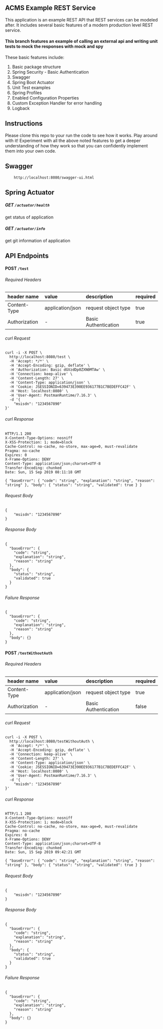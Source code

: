 ACMS Example REST Service
-

This application is an example REST API that REST services can be modeled after. It includes several basic features of a modern production level REST service.

#### This branch features an example of calling an external api and writing unit tests to mock the responses with mock and spy

These basic features include:
1. Basic package structure
2. Spring Security - Basic Authentication
3. Swagger
4. Spring Boot Actuator
5. Unit Test examples
6. Spring Profiles
7. Enabled Configuration Properties
8. Custom Exception Handler for error handling
9. Logback

## Instructions
Please clone this repo to your run the code to see how it works. Play around with it! Experiment with all the above noted features to get a deeper understanding of how they work so that you can confidently implement them into your own code. 

## Swagger
        http://localhost:8080/swagger-ui.html

## Spring Actuator
##### GET `/actuator/health`
get status of application
##### GET `/actuator/info`
get git information of application


## API Endpoints

#### POST `/test`

###### Required Headers

| header name   | value             | description           | required  |
| :----         | :----             | :----                 | :----     |
| Content-Type  | application/json  | request object type   | true      |
| Authorization | -                 | Basic Authentication  | true      |

###### curl Request
```
curl -i -X POST \
  http://localhost:8080/test \
  -H 'Accept: */*' \
  -H 'Accept-Encoding: gzip, deflate' \
  -H 'Authorization: Basic dGVzdDp0ZXN0MTAw' \
  -H 'Connection: keep-alive' \
  -H 'Content-Length: 27' \
  -H 'Content-Type: application/json' \
  -H 'Cookie: JSESSIONID=639473E390EE936177B1C7BEDEFFC42F' \
  -H 'Host: localhost:8080' \
  -H 'User-Agent: PostmanRuntime/7.16.3' \
  -d '{
	"msisdn": "1234567890"
}'
```
###### curl Response
```
HTTP/1.1 200
X-Content-Type-Options: nosniff
X-XSS-Protection: 1; mode=block
Cache-Control: no-cache, no-store, max-age=0, must-revalidate
Pragma: no-cache
Expires: 0
X-Frame-Options: DENY
Content-Type: application/json;charset=UTF-8
Transfer-Encoding: chunked
Date: Sun, 15 Sep 2019 08:11:18 GMT

{ "baseError": { "code": "string", "explanation": "string", "reason": "string" }, "body": { "status": "string", "validated": true } }
```

###### Request Body
```
{
    "msisdn": "1234567890"
}
```

###### Response Body
```
{
  "baseError": {
    "code": "string",
    "explanation": "string",
    "reason": "string"
  },
  "body": {
    "status": "string",
    "validated": true
  }
}
```

###### Failure Response
```
{
  "baseError": {
    "code": "string",
    "explanation": "string",
    "reason": "string"
  },
  "body": {}
}

```

#### POST `/testWithoutAuth`

###### Required Headers

| header name   | value             | description           | required  |
| :----         | :----             | :----                 | :----     |
| Content-Type  | application/json  | request object type   | true      |
| Authorization | -                 | Basic Authentication  | false      |

###### curl Request
```
curl -i -X POST \
  http://localhost:8080/testWithoutAuth \
  -H 'Accept: */*' \
  -H 'Accept-Encoding: gzip, deflate' \
  -H 'Connection: keep-alive' \
  -H 'Content-Length: 27' \
  -H 'Content-Type: application/json' \
  -H 'Cookie: JSESSIONID=639473E390EE936177B1C7BEDEFFC42F' \
  -H 'Host: localhost:8080' \
  -H 'User-Agent: PostmanRuntime/7.16.3' \
  -d '{
	"msisdn": "1234567890"
}'
```
###### curl Response
```
HTTP/1.1 200
X-Content-Type-Options: nosniff
X-XSS-Protection: 1; mode=block
Cache-Control: no-cache, no-store, max-age=0, must-revalidate
Pragma: no-cache
Expires: 0
X-Frame-Options: DENY
Content-Type: application/json;charset=UTF-8
Transfer-Encoding: chunked
Date: Sun, 15 Sep 2019 09:42:21 GMT

{ "baseError": { "code": "string", "explanation": "string", "reason": "string" }, "body": { "status": "string", "validated": true } }
```

###### Request Body
```
{
    "msisdn": "1234567890"
}
```

###### Response Body
```
{
  "baseError": {
    "code": "string",
    "explanation": "string",
    "reason": "string"
  },
  "body": {
    "status": "string",
    "validated": true
  }
}
```

###### Failure Response
```
{
  "baseError": {
    "code": "string",
    "explanation": "string",
    "reason": "string"
  },
  "body": {}
}

```

